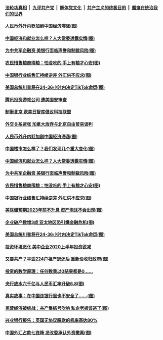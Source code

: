 ####  [法轮功真相](../../../../basic/blob/master/README.md?t=09200231) &nbsp;|&nbsp; [九评共产党](../../../../9ping.md/blob/master/README.md?t=09200231) &nbsp;|&nbsp; [解体党文化](../../../../jtdwh.md/blob/master/README.md?t=09200231)  &nbsp;|&nbsp; [共产主义的终极目的](../../../../gczydzjmd.md/blob/master/README.md?t=09200231) &nbsp;|&nbsp; [魔鬼在统治我们的世界](../../../../mgztzwmdsj.md/blob/master/README.md?t=09200231) 

#### [人民币外升内贬加剧中国经济滞涨(图)](../pages/p5/946651.md?t=09200231) 

#### [中国经济和就业怎么样？人大常委透露实情(图)](../pages/p5/946570.md?t=09200231) 

#### [为中共军企融资 美银行面临声誉和制裁风险(图)](../pages/p5/946578.md?t=09200231) 

#### [农民惜售粮商囤粮：怕没吃的 手上有粮才心安(图)](../pages/p5/946597.md?t=09200231) 

#### [中国银行业结售汇持续逆差 外汇供不应求(图)](../pages/p5/946560.md?t=09200231) 

#### [美国总统川普将在24-36小时内决定TikTok命运(图)](../pages/p5/946546.md?t=09200231) 

#### [腾讯投资游戏公司 遭美国安审查](../pages/p5/946660.md?t=09200231) 

#### [制衡北京 欧美日智库倡议科技联盟](../pages/p5/946659.md?t=09200231) 

#### [外交关系紧张 加拿大放弃与北京自由贸易谈判](../pages/p5/946657.md?t=09200231) 

#### [人民币外升内贬加剧中国经济滞涨(图)](../pages/p5/946651.md?t=09200231) 

#### [中国楼市怎么样了？我们发现几个重大变化(图)](../pages/p5/946571.md?t=09200231) 

#### [中国经济和就业怎么样？人大常委透露实情(图)](../pages/p5/946570.md?t=09200231) 

#### [为中共军企融资 美银行面临声誉和制裁风险(图)](../pages/p5/946578.md?t=09200231) 

#### [农民惜售粮商囤粮：怕没吃的 手上有粮才心安(图)](../pages/p5/946597.md?t=09200231) 

#### [中国银行业结售汇持续逆差 外汇供不应求(图)](../pages/p5/946560.md?t=09200231) 

#### [美联储预期2023年前不升息 资产泡沫不会出现(图)](../pages/p5/946555.md?t=09200231) 

#### [企业破产数增3成 亚太地区恐引爆金融危机(图)](../pages/p5/946548.md?t=09200231) 

#### [美国总统川普将在24-36小时内决定TikTok命运(图)](../pages/p5/946546.md?t=09200231) 

#### [投资环境恶化 美中企业2020上半年投资锐减](../pages/p5/946545.md?t=09200231) 

#### [又要共产？平遥224户祖产退还后 重新没收归政府(图)](../pages/p5/946518.md?t=09200231) 

#### [投资的数学原理：任何数乘以0结果都是0……](../pages/p5/946496.md?t=09200231) 

#### [央行放水六千亿与人民币汇率升破6.8(图)](../pages/p5/946491.md?t=09200231) 

#### [真实故事：在中国连银行里也不安全了……(图)](../pages/p5/946494.md?t=09200231) 

#### [民营经济被统战：共产集结号吹响 私企老板该逃了(图)](../pages/p5/946484.md?t=09200231) 

#### [兴业银行报告：英国无协议脱欧的机率高达80%](../pages/p5/946442.md?t=09200231) 

#### [中国外汇占款七连降 发改委承认外资撤离(图)](../pages/p5/946441.md?t=09200231) 

